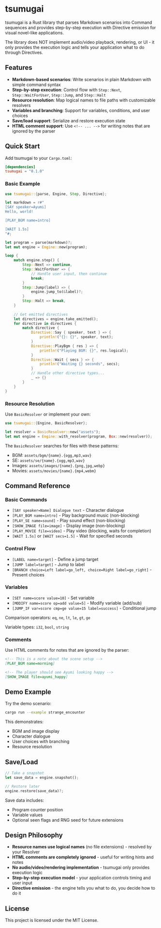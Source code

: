 # tsumugai

tsumugai is a Rust library that parses Markdown scenarios into Command sequences and provides step-by-step execution with Directive emission for visual novel-like applications.

The library does NOT implement audio/video playback, rendering, or UI - it only provides the execution logic and tells your application what to do through Directives.

## Features

- **Markdown-based scenarios**: Write scenarios in plain Markdown with simple command syntax
- **Step-by-step execution**: Control flow with `Step::Next`, `Step::WaitForUser`, `Step::Jump`, and `Step::Halt`
- **Resource resolution**: Map logical names to file paths with customizable resolvers
- **Variables and branching**: Support for variables, conditions, and user choices
- **Save/load support**: Serialize and restore execution state
- **HTML comment support**: Use `<!-- ... -->` for writing notes that are ignored by the parser

## Quick Start

Add tsumugai to your `Cargo.toml`:

```toml
[dependencies]
tsumugai = "0.1.0"
```

### Basic Example

```rust
use tsumugai::{parse, Engine, Step, Directive};

let markdown = r#"
[SAY speaker=Ayumi]
Hello, world!

[PLAY_BGM name=intro]

[WAIT 1.5s]
"#;

let program = parse(markdown)?;
let mut engine = Engine::new(program);

loop {
    match engine.step() {
        Step::Next => continue,
        Step::WaitForUser => {
            // Handle user input, then continue
            break;
        }
        Step::Jump(label) => {
            engine.jump_to(&label)?;
        }
        Step::Halt => break,
    }
    
    // Get emitted directives
    let directives = engine.take_emitted();
    for directive in directives {
        match directive {
            Directive::Say { speaker, text } => {
                println!("{}: {}", speaker, text);
            }
            Directive::PlayBgm { res } => {
                println!("Playing BGM: {}", res.logical);
            }
            Directive::Wait { secs } => {
                println!("Waiting {} seconds", secs);
            }
            // Handle other directive types...
            _ => {}
        }
    }
}
```

### Resource Resolution

Use `BasicResolver` or implement your own:

```rust
use tsumugai::{Engine, BasicResolver};

let resolver = BasicResolver::new("assets");
let mut engine = Engine::with_resolver(program, Box::new(resolver));
```

The `BasicResolver` searches for files with these patterns:
- BGM: `assets/bgm/{name}.{ogg,mp3,wav}`
- SE: `assets/se/{name}.{ogg,mp3,wav}`
- Images: `assets/images/{name}.{png,jpg,webp}`
- Movies: `assets/movies/{name}.{mp4,webm}`

## Command Reference

### Basic Commands

- `[SAY speaker=Name] Dialogue text` - Character dialogue
- `[PLAY_BGM name=intro]` - Play background music (non-blocking)
- `[PLAY_SE name=sound]` - Play sound effect (non-blocking)
- `[SHOW_IMAGE file=image]` - Display image (non-blocking)
- `[PLAY_MOVIE file=video]` - Play video (blocking, waits for completion)
- `[WAIT 1.5s]` or `[WAIT secs=1.5]` - Wait for specified seconds

### Control Flow

- `[LABEL name=target]` - Define a jump target
- `[JUMP label=target]` - Jump to label
- `[BRANCH choice=Left label=go_left, choice=Right label=go_right]` - Present choices

### Variables

- `[SET name=score value=10]` - Set variable
- `[MODIFY name=score op=add value=5]` - Modify variable (add/sub)
- `[JUMP_IF var=score cmp=ge value=15 label=success]` - Conditional jump

Comparison operators: `eq`, `ne`, `lt`, `le`, `gt`, `ge`

Variable types: `i32`, `bool`, `string`

### Comments

Use HTML comments for notes that are ignored by the parser:

```markdown
<!-- This is a note about the scene setup -->
[PLAY_BGM name=morning]

<!-- The player should see Ayumi looking happy -->
[SHOW_IMAGE file=ayumi_happy]
```

## Demo Example

Try the demo scenario:

```bash
cargo run --example strange_encounter
```

This demonstrates:
- BGM and image display
- Character dialogue
- User choices with branching
- Resource resolution

## Save/Load

```rust
// Take a snapshot
let save_data = engine.snapshot();

// Restore later
engine.restore(save_data)?;
```

Save data includes:
- Program counter position
- Variable values  
- Optional seen flags and RNG seed for future extensions

## Design Philosophy

- **Resource names use logical names** (no file extensions) - resolved by your Resolver
- **HTML comments are completely ignored** - useful for writing hints and notes
- **No audio/video/rendering implementation** - tsumugai only provides execution logic
- **Step-by-step execution model** - your application controls timing and user input
- **Directive emission** - the engine tells you what to do, you decide how to do it

## License

This project is licensed under the MIT License.